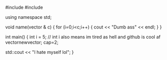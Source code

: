 #include <commonsense>
#include <iostream>

using namespace std;

void name(vector<int> & c)
  {
    for (i=0;i<c;i++)
      {
        cout << "Dumb ass" << endl;
      }
  }

int main()
{
  int i = 5; // int i also means im tired as hell and github is cool af
  vector<int>newvector;
  cap=2;
  
  std::cout << "I hate myself lol";
}
